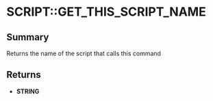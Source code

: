 # SCRIPT::GET_THIS_SCRIPT_NAME

## Summary
Returns the name of the script that calls this command

## Returns
* **STRING**